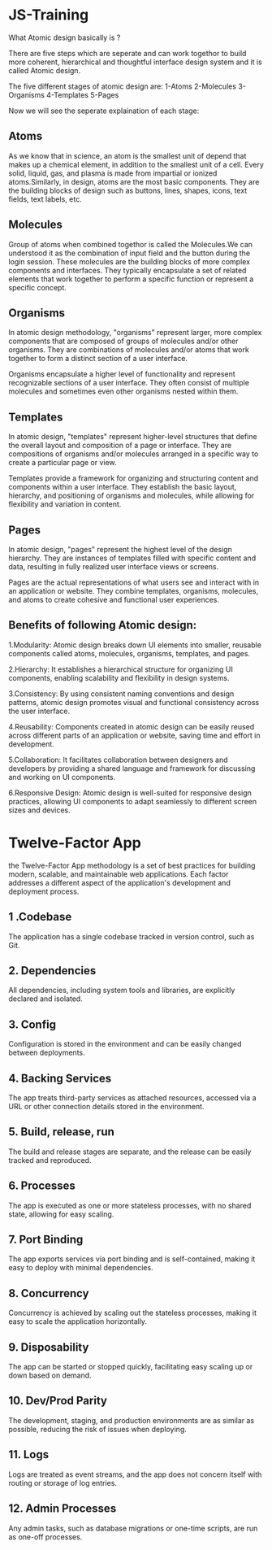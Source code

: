# JS-Training
What Atomic design basically is ?

There are five steps which are seperate and can work togethor to build more coherent, hierarchical and thoughtful interface design system and it is called Atomic design.

The five different stages of atomic design are:
1-Atoms
2-Molecules
3-Organisms
4-Templates
5-Pages

Now we will see the seperate explaination of each stage:

<h2>Atoms</h2>

As we know that in science, an atom is the smallest unit of depend that makes up a chemical element, in addition to the smallest unit of a cell. Every solid, liquid, gas, and plasma is made from impartial or ionized atoms.Similarly, in design, atoms are the most basic components. They are the building blocks of design such as buttons, lines, shapes, icons, text fields, text labels, etc.

<h2>Molecules</h2>

Group of atoms when combined togethor is called the Molecules.We can understood it as the combination of input field and the button during the login session.
These molecules are the building blocks of more complex components and interfaces. They typically encapsulate a set of related elements that work together to perform a specific function or represent a specific concept.

<h2>Organisms</h2>

In atomic design methodology, "organisms" represent larger, more complex components that are composed of groups of molecules and/or other organisms. They are combinations of molecules and/or atoms that work together to form a distinct section of a user interface.

Organisms encapsulate a higher level of functionality and represent recognizable sections of a user interface. They often consist of multiple molecules and sometimes even other organisms nested within them.

<h2>Templates</h2>

In atomic design, "templates" represent higher-level structures that define the overall layout and composition of a page or interface. They are compositions of organisms and/or molecules arranged in a specific way to create a particular page or view.

Templates provide a framework for organizing and structuring content and components within a user interface. They establish the basic layout, hierarchy, and positioning of organisms and molecules, while allowing for flexibility and variation in content.

<h2>Pages</h2>

In atomic design, "pages" represent the highest level of the design hierarchy. They are instances of templates filled with specific content and data, resulting in fully realized user interface views or screens.

Pages are the actual representations of what users see and interact with in an application or website. They combine templates, organisms, molecules, and atoms to create cohesive and functional user experiences.


<h2>Benefits of following Atomic design:</h2>

1.Modularity: Atomic design breaks down UI elements into smaller, reusable components called atoms, molecules, organisms, templates, and pages.

2.Hierarchy: It establishes a hierarchical structure for organizing UI components, enabling scalability and flexibility in design systems.

3.Consistency: By using consistent naming conventions and design patterns, atomic design promotes visual and functional consistency across the user interface.

4.Reusability: Components created in atomic design can be easily reused across different parts of an application or website, saving time and effort in development.

5.Collaboration: It facilitates collaboration between designers and developers by providing a shared language and framework for discussing and working on UI components.

6.Responsive Design: Atomic design is well-suited for responsive design practices, allowing UI components to adapt seamlessly to different screen sizes and devices.


<h1> Twelve-Factor App</h1>

 the Twelve-Factor App methodology is a set of best practices for building modern, scalable, and maintainable web applications. Each factor addresses a different aspect of the application's development and deployment process.

<h2>1 .Codebase</h2>

The application has a single codebase tracked in version control, such as Git.

<h2>2. Dependencies</h2>

All dependencies, including system tools and libraries, are explicitly declared and isolated.

<h2> 3. Config</h2>

Configuration is stored in the environment and can be easily changed between deployments.

<h2> 4. Backing Services</h2>

The app treats third-party services as attached resources, accessed via a URL or other connection details stored in the environment.

<h2> 5. Build, release, run</h2>

The build and release stages are separate, and the release can be easily tracked and reproduced.

<h2>6. Processes</h2>

The app is executed as one or more stateless processes, with no shared state, allowing for easy scaling.

<h2> 7. Port Binding</h2>

The app exports services via port binding and is self-contained, making it easy to deploy with minimal dependencies.

<h2> 8. Concurrency</h2>

Concurrency is achieved by scaling out the stateless processes, making it easy to scale the application horizontally.

<h2> 9. Disposability</h2>

The app can be started or stopped quickly, facilitating easy scaling up or down based on demand.

<h2> 10. Dev/Prod Parity</h2>

The development, staging, and production environments are as similar as possible, reducing the risk of issues when deploying.

<h2>11. Logs</h2>

Logs are treated as event streams, and the app does not concern itself with routing or storage of log entries.

<h2>12. Admin Processes</h2>

Any admin tasks, such as database migrations or one-time scripts, are run as one-off processes.

</hr>